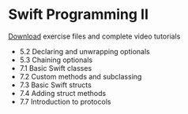 # Swift Programming II

[Download](https://www.lynda.com/Swift-tutorials/Swift-4-Essential-Training/636121-2.html) exercise files and complete video tutorials
* 5.2 Declaring and unwrapping optionals
* 5.3 Chaining optionals
* 7.1 Basic Swift classes
* 7.2 Custom methods and subclassing
* 7.3 Basic Swift structs
* 7.4 Adding struct methods
* 7.7 Introduction to protocols